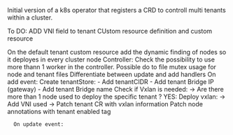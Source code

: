 Initial version of a k8s operator that registers a CRD to controll multi tenants within a cluster.


To DO:
  ADD VNI field to tenant CUstom resource definition and custom resource

  On the default tenant custom resource add the dynamic finding of nodes so it deployes in every cluster node
  Controller:
    Check the possibility to use more thann 1 worker in the controller.
      Possible do to file mutex usage for node and tenant files
    Differentiate between update and add handlers
      On add event:
        Create tenantStore:
              - Add tenantCIDR
              - Add tenant Bridge IP (gateway)
              - Add tenant Bridge name
              Check if Vxlan is needed:
                -> Are there more than 1 node used to deploy the specific tenant ?
                   YES:
                     Deploy vxlan:
                         -> Add VNI used
                    -> Patch tenant CR with vxlan information
                  Patch node annotations with tenant enabled tag

      On update event:
      
